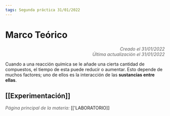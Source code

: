 ```yaml
---
tags: Segunda práctica 31/01/2022
---
```


# Marco Teórico
<div style="text-align: right; opacity: 0.7; font-style: italic;">Creado el 31/01/2022</div>
<div style="text-align: right; opacity: 0.7; font-style: italic;">Última actualización el 31/01/2022</div>

Cuando a una reacción química se le añade una cierta cantidad de compuestos, el tiempo de esta puede reducir o aumentar. Esto depende de muchos factores; uno de ellos es la interacción de las **sustancias entre ellas**.

## [[Experimentación]]

<span style="opacity: 0.7; font-style: italic;">Página principal de la materia:</span> [['LABORATORIO]]